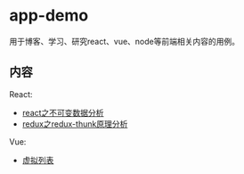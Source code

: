 # app-demo

用于博客、学习、研究react、vue、node等前端相关内容的用例。

## 内容

React:

- [react之不可变数据分析](./packages/react_immutable_data/)
- [redux之redux-thunk原理分析](./packages/react_redux/)

Vue:

- [虚拟列表](./packages/vue-infiniteList/)
